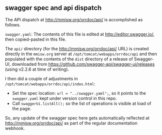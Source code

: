 ## swagger spec and api dispatch


The API dispatch at http://mmisw.org/orrdoc/api/ is accomplished as follows.

`swagger.yaml`: The contents of this file is edited at http://editor.swagger.io/,
then copied-pasted in this file.

The `api/` directory (for the http://mmisw.org/orrdoc/api/ URL) is created 
directly in the `mmisw.org` server at `/opt/tomcat/webapps/orrdoc/api` and 
then populated with the contents of the `dist` directory of a release of 
Swagger-UI, downloaded from https://github.com/swagger-api/swagger-ui/releases
(using v2.2.6 at time of writing).

I then did a couple of adjustments in `/opt/tomcat/webapps/orrdoc/api/index.html`:
 
 - Set the spec location: `url = "../swagger.yaml";`, so it points to the 
   `swagger.yaml` kept under version control in this repo.
 - Call `swaggerUi.listAll();` so the list of operations is visible at load
   of the page.

So, any update of the swagger spec here gets automatically reflected at
http://mmisw.org/orrdoc/api/ as part of the regular documentation webhook.
